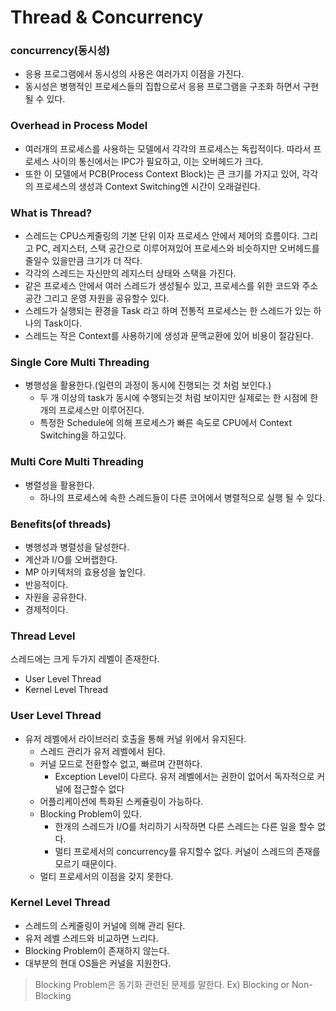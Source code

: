 # Thread & Concurrency

### concurrency(동시성)
- 응용 프로그램에서 동시성의 사용은 여러가지 이점을 가진다.
- 동시성은 병행적인 프로세스들의 집합으로서 응용 프로그램을 구조화 하면서 구현 될 수 있다.

### Overhead in Process Model
- 여러개의 프로세스를 사용하는 모델에서 각각의 프로세스는 독립적이다. 따라서 프로세스 사이의 통신에서는 IPC가 필요하고, 이는 오버헤드가 크다.
- 또한 이 모델에서 PCB(Process Context Block)는 큰 크기를 가지고 있어, 각각의 프로세스의 생성과 Context Switching엔 시간이 오래걸린다.

### What is Thread?

- 스레드는 CPU스케줄링의 기본 단위 이자 프로세스 안에서 제어의 흐름이다. 그리고 PC, 레지스터, 스택 공간으로 이루어져있어 프로세스와 비슷하지만 오버헤드를 줄일수 있을만큼 크기가 더 작다.
- 각각의 스레드는 자신만의 레지스터 상태와 스택을 가진다.
- 같은 프로세스 안에서 여러 스레드가 생성될수 있고, 프로세스를 위한 코드와 주소 공간 그리고 운영 자원을 공유할수 있다.
- 스레드가 실행되는 환경을 Task 라고 하며 전통적 프로세스는 한 스레드가 있는 하나의 Task이다.
- 스레드는 작은 Context를 사용하기에 생성과 문맥교환에 있어 비용이 절감된다.

### Single Core Multi Threading
- 병행성을 활용한다.(일련의 과정이 동시에 진행되는 것 처럼 보인다.)
    - 두 개 이상의 task가 동시에 수행되는것 처럼 보이지만 실제로는 한 시점에 한개의 프로세스만 이루어진다.
    - 특정한 Schedule에 의해 프로세스가 빠른 속도로 CPU에서 Context Switching을 하고있다.
### Multi Core Multi Threading
- 병렬성을 활용한다.
    - 하나의 프로세스에 속한 스레드들이 다른 코어에서 병렬적으로 실행 될 수 있다.


### Benefits(of threads)
- 병행성과 병렬성을 달성한다.
- 계산과 I/O를 오버랩한다.
- MP 아키텍처의 효용성을 높인다.
- 반응적이다.
- 자원을 공유한다.
- 경제적이다.

### Thread Level
스레드에는 크게 두가지 레벨이 존재한다. 
- User Level Thread
- Kernel Level Thread

### User Level Thread
- 유저 레벨에서 라이브러리 호출을 통해 커널 위에서 유지된다.
    - 스레드 관리가 유저 레벨에서 된다.
    - 커널 모드로 전환할수 없고, 빠르며 간편하다.
        - Exception Level이 다르다. 유저 레벨에서는 권한이 없어서 독자적으로 커널에 접근할수 없다
    - 어플리케이션에 특화된 스케쥴링이 가능하다.
    - Blocking Problem이 있다.
        - 한개의 스레드가 I/O를 처리하기 시작하면 다른 스레드는 다른 일을 할수 없다.
        - 멀티 프로세서의 concurrency를 유지할수 없다. 커널이 스레드의 존재를 모르기 때문이다.
    - 멀티 프로세서의 이점을 갖지 못한다.
### Kernel Level Thread
- 스레드의 스케줄링이 커널에 의해 관리 된다.
- 유저 레벨 스레드와 비교하면 느리다.
- Blocking Problem이 존재하지 않는다.
- 대부분의 현대 OS들은 커널을 지원한다.

>  Blocking Problem은 동기화 관련된 문제를 말한다. Ex) Blocking or Non-Blocking
